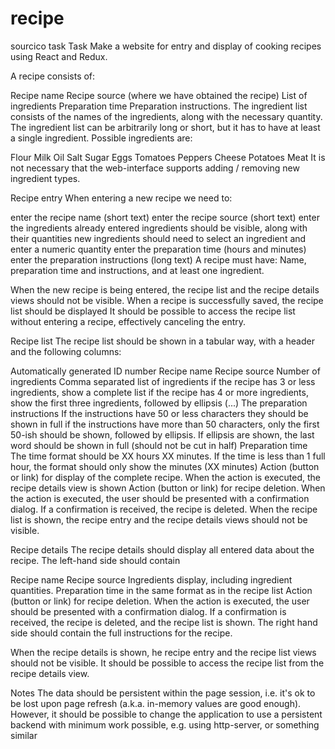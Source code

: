 # recipe
sourcico task
Task
Make a website for entry and display of cooking recipes using React and Redux.

A recipe consists of:

Recipe name
Recipe source (where we have obtained the recipe)
List of ingredients
Preparation time
Preparation instructions.
The ingredient list consists of the names of the ingredients, along with the necessary quantity. The ingredient list can be arbitrarily long or short, but it has to have at least a single ingredient. Possible ingredients are:

Flour
Milk
Oil
Salt
Sugar
Eggs
Tomatoes
Peppers
Cheese
Potatoes
Meat
It is not necessary that the web-interface supports adding / removing new ingredient types.

Recipe entry
When entering a new recipe we need to:

enter the recipe name (short text)
enter the recipe source (short text)
enter the ingredients
already entered ingredients should be visible, along with their quantities
new ingredients should need to select an ingredient and enter a numeric quantity
enter the preparation time (hours and minutes)
enter the preparation instructions (long text)
A recipe must have: Name, preparation time and instructions, and at least one ingredient.

When the new recipe is being entered, the recipe list and the recipe details views should not be visible. When a recipe is successfully saved, the recipe list should be displayed It should be possible to access the recipe list without entering a recipe, effectively canceling the entry.

Recipe list
The recipe list should be shown in a tabular way, with a header and the following columns:

Automatically generated ID number
Recipe name
Recipe source
Number of ingredients
Comma separated list of ingredients
if the recipe has 3 or less ingredients, show a complete list
if the recipe has 4 or more ingredients, show the first three ingredients, followed by ellipsis (...)
The preparation instructions
If the instructions have 50 or less characters they should be shown in full
if the instructions have more than 50 characters, only the first 50-ish should be shown, followed by ellipsis.
If ellipsis are shown, the last word should be shown in full (should not be cut in half)
Preparation time
The time format should be XX hours XX minutes.
If the time is less than 1 full hour, the format should only show the minutes (XX minutes)
Action (button or link) for display of the complete recipe. When the action is executed, the recipe details view is shown
Action (button or link) for recipe deletion. When the action is executed, the user should be presented with a confirmation dialog. If a confirmation is received, the recipe is deleted.
When the recipe list is shown, the recipe entry and the recipe details views should not be visible.

Recipe details
The recipe details should display all entered data about the recipe. The left-hand side should contain

Recipe name
Recipe source
Ingredients display, including ingredient quantities.
Preparation time in the same format as in the recipe list
Action (button or link) for recipe deletion. When the action is executed, the user should be presented with a confirmation dialog. If a confirmation is received, the recipe is deleted, and the recipe list is shown.
The right hand side should contain the full instructions for the recipe.

When the recipe details is shown, he recipe entry and the recipe list views should not be visible. It should be possible to access the recipe list from the recipe details view.

Notes
The data should be persistent within the page session, i.e. it's ok to be lost upon page refresh (a.k.a. in-memory values are good enough). However, it should be possible to change the application to use a persistent backend with minimum work possible, e.g. using http-server, or something similar
